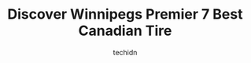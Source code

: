 ---
layout: ampstory
image: https://i0.wp.com/www.auto.or.id/wp-content/uploads/2023/06/canadian-tire-0-winnipeg-1686323057.jpeg?resize=640,853
author: techidn
featured: false
description: Winnipeg, Manitoba, Canada is a haven for Canadian Tire enthusiasts, boasting an impressive array of 7 top-notch establishments. Whether youre a seasoned connoisseur or simply curious to ex
title: Discover Winnipegs Premier 7 Best Canadian Tire
cover:
   title: Discover Winnipegs Premier 7 Best Canadian Tire
   subtitle: AUTO.OR.ID
   background: https://www.auto.or.id/wp-content/uploads/2023/06/canadian-tire-0-winnipeg-1686323057.jpeg

pages: 
 - layout: thirds
   top: <h1>#1 Canadian Tire</h1>
   bottom: "<p>I recently visited Canadian Tire and was impressed by their exceptional customer service and wide range of product selection. The staff members were friendly, knowledgeab</p>"
   background: https://www.auto.or.id/wp-content/uploads/2023/06/canadian-tire-1-winnipeg-1686323058.jpeg
   backgroundblur: true
 - layout: thirds
   top: <h1>#2 Canadian Tire</h1>
   bottom: "<p>Shopping Centre, 2305 McPhillips St, Winnipeg, MB R2V 3E1, Canada</p>"
   background: https://www.auto.or.id/wp-content/uploads/2023/06/canadian-tire-2-winnipeg-1686323059.jpeg
   cta:
      link: https://www.auto.or.id/discover-winnipegs-premier-7-best-canadian-tire/
      text: Discover Winnipegs Premier 7 Best Canadian Tire
 - layout: thirds
   top: <h1>#3 Canadian Tire</h1>
   bottom: "<p>1711 Kenaston Blvd, Winnipeg, MB R3Y 1V5, Canada</p>"
   background: https://images.unsplash.com/photo-1580679568899-be51739ba2df?ixlib=rb-4.0.3&ixid=MnwxMjA3fDB8MHxwaG90by1wYWdlfHx8fGVufDB8fHx8&auto=format&fit=crop&w=640&h=853&q=80
   cta:
      link: https://www.auto.or.id/discover-winnipegs-premier-7-best-canadian-tire/
      text: Discover Winnipegs Premier 7 Best Canadian Tire
 - layout: thirds
   top: <h1>#4 Canadian Tire</h1>
   bottom: "<p>157 Vermillion Rd., Winnipeg, MB R2J 3Z7, Canada</p>"
   background: https://images.unsplash.com/photo-1502158895-0d817974dfaf?ixlib=rb-4.0.3&ixid=MnwxMjA3fDB8MHxwaG90by1wYWdlfHx8fGVufDB8fHx8&auto=format&fit=crop&w=640&h=853&q=80
   cta:
      link: https://www.auto.or.id/discover-winnipegs-premier-7-best-canadian-tire/
      text: Discover Winnipegs Premier 7 Best Canadian Tire
 - layout: thirds
   top: <h1>#5 Canadian Tire</h1>
   bottom: "<p>1080 Grant Ave, Winnipeg, MB R3M 2A4, Canada</p>"
   background: https://images.unsplash.com/photo-1628188687881-0a34984b3531?ixlib=rb-4.0.3&ixid=MnwxMjA3fDB8MHxwaG90by1wYWdlfHx8fGVufDB8fHx8&auto=format&fit=crop&w=640&h=853&q=80
   cta:
      link: https://www.auto.or.id/discover-winnipegs-premier-7-best-canadian-tire/
      text: Discover Winnipegs Premier 7 Best Canadian Tire
 - layout: thirds
   top: <h1>#6 Canadian Tire</h1>
   bottom: "<p>3615 Portage Ave, Winnipeg, MB R3K 2G6, Canada</p>"
   background: https://images.unsplash.com/photo-1636325780109-2d154603a3a7?ixlib=rb-4.0.3&ixid=MnwxMjA3fDB8MHxwaG90by1wYWdlfHx8fGVufDB8fHx8&auto=format&fit=crop&w=640&h=853&q=80
   cta:
      link: https://www.auto.or.id/discover-winnipegs-premier-7-best-canadian-tire/
      text: Discover Winnipegs Premier 7 Best Canadian Tire
 - layout: thirds
   top: <h1>#7 Canadian Tire Gas+</h1>
   bottom: "<p>3530 Portage Ave, Winnipeg, MB R3K 0Z7, Canada</p>"
   background: https://images.unsplash.com/photo-1485291571150-772bcfc10da5?ixlib=rb-4.0.3&ixid=MnwxMjA3fDB8MHxwaG90by1wYWdlfHx8fGVufDB8fHx8&auto=format&fit=crop&w=640&h=853&q=80
   cta:
      link: https://www.auto.or.id/discover-winnipegs-premier-7-best-canadian-tire/
      text: Discover Winnipegs Premier 7 Best Canadian Tire
 - layout: thirds
   middle: Continue reading...
   background: https://images.unsplash.com/photo-1573661687979-b1fe429b9da3?ixlib=rb-4.0.3&ixid=MnwxMjA3fDB8MHxwaG90by1wYWdlfHx8fGVufDB8fHx8&auto=format&fit=crop&w=640&h=853&q=80
   cta:
      link: https://www.auto.or.id/discover-winnipegs-premier-7-best-canadian-tire/
      text: Discover Winnipegs Premier 7 Best Canadian Tire

---